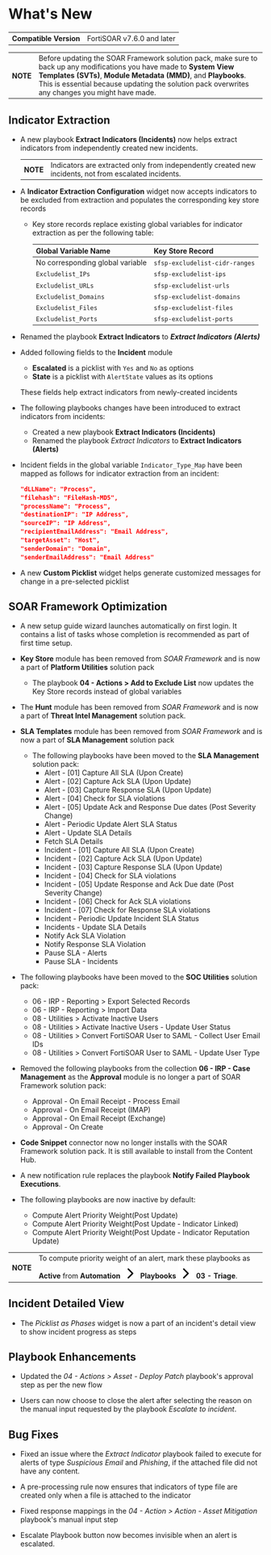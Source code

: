 # What's New

<table>
    <tr>
        <th>Compatible Version</th>
        <td>FortiSOAR v7.6.0 and later</td>
    </tr>
</table>

<table>
    <tr>
        <th>NOTE</th>
        <td>Before updating the SOAR Framework solution pack, make sure to back up any modifications you have made to <strong>System View Templates (SVTs)</strong>, <strong>Module Metadata (MMD)</strong>, and <strong>Playbooks</strong>. This is essential because updating the solution pack overwrites any changes you might have made.</td>
    </tr>
</table>

## Indicator Extraction

- A new playbook **Extract Indicators (Incidents)** now helps extract indicators from independently created new incidents.

    <table>
        <tr>
            <th>NOTE</th>
            <td>Indicators are extracted only from independently created new incidents, not from escalated incidents.</td>
        </tr>
    </table>

- A **Indicator Extraction Configuration** widget now accepts indicators to be excluded from extraction and populates the corresponding key store records

    - Key store records replace existing global variables for indicator extraction as per the following table:

        | Global Variable Name             | Key Store Record               |
        |:---------------------------------|:-------------------------------|
        | No corresponding global variable | `sfsp-excludelist-cidr-ranges` |
        | `Excludelist_IPs`                | `sfsp-excludelist-ips`         |
        | `Excludelist_URLs`               | `sfsp-excludelist-urls`        |
        | `Excludelist_Domains`            | `sfsp-excludelist-domains`     |
        | `Excludelist_Files`              | `sfsp-excludelist-files`       |
        | `Excludelist_Ports`              | `sfsp-excludelist-ports`       |

- Renamed the playbook **Extract Indicators** to **_Extract Indicators (Alerts)_**

- Added following fields to the **Incident** module

    - **Escalated** is a picklist with `Yes` and `No` as options
    - **State** is a picklist with `AlertState` values as its options

    These fields help extract indicators from newly-created incidents

- The following playbooks changes have been introduced to extract indicators from incidents:
    - Created a new playbook **Extract Indicators (Incidents)** 
    - Renamed the playbook *Extract Indicators* to **Extract Indicators (Alerts)**

- Incident fields in the global variable `Indicator_Type_Map` have been mapped as follows for indicator extraction from an incident:

    ```JSON
    "dLLName": "Process",
    "filehash": "FileHash-MD5",
    "processName": "Process",
    "destinationIP": "IP Address",
    "sourceIP": "IP Address",
    "recipientEmailAddress": "Email Address",
    "targetAsset": "Host",
    "senderDomain": "Domain",
    "senderEmailAddress": "Email Address"
    ```

- A new **Custom Picklist** widget helps generate customized messages for change in a pre-selected picklist

## SOAR Framework Optimization

- A new setup guide wizard launches automatically on first login. It contains a list of tasks whose completion is recommended as part of first time setup.

- **Key Store** module has been removed from *SOAR Framework* and is now a part of **Platform Utilities** solution pack

    - The playbook **04 - Actions > Add to Exclude List** now updates the Key Store records instead of global variables

- The **Hunt** module has been removed from *SOAR Framework* and is now a part of **Threat Intel Management** solution pack.

- **SLA Templates** module has been removed from *SOAR Framework* and is now a part of **SLA Management** solution pack

    - The following playbooks have been moved to the **SLA Management** solution pack:
        - Alert - [01] Capture All SLA (Upon Create)
        - Alert - [02] Capture Ack SLA (Upon Update)
        - Alert - [03] Capture Response SLA (Upon Update)
        - Alert - [04] Check for SLA violations
        - Alert - [05] Update Ack and Response Due dates (Post Severity Change)
        - Alert - Periodic Update Alert SLA Status
        - Alert - Update SLA Details
        - Fetch SLA Details
        - Incident - [01] Capture All SLA (Upon Create)
        - Incident - [02] Capture Ack SLA (Upon Update)
        - Incident - [03] Capture Response SLA (Upon Update)
        - Incident - [04] Check for SLA violations
        - Incident - [05] Update Response and Ack Due date (Post Severity Change)
        - Incident - [06] Check for Ack SLA violations
        - Incident - [07] Check for Response SLA violations
        - Incident - Periodic Update Incident SLA Status
        - Incidents - Update SLA Details
        - Notify Ack SLA Violation
        - Notify Response SLA Violation
        - Pause SLA - Alerts
        - Pause SLA - Incidents

- The following playbooks have been moved to the **SOC Utilities** solution pack:

    - 06 - IRP - Reporting > Export Selected Records
    - 06 - IRP - Reporting > Import Data
    - 08 - Utilities > Activate Inactive Users
    - 08 - Utilities > Activate Inactive Users - Update User Status
    - 08 - Utilities > Convert FortiSOAR User to SAML - Collect User Email IDs
    - 08 - Utilities > Convert FortiSOAR User to SAML - Update User Type

- Removed the following playbooks from the collection **06 - IRP - Case Management** as the **Approval** module is no longer a part of SOAR Framework solution pack:

    - Approval - On Email Receipt - Process Email
    - Approval - On Email Receipt (IMAP)
    - Approval - On Email Receipt (Exchange)
    - Approval - On Create

- **Code Snippet** connector now no longer installs with the SOAR Framework solution pack. It is still available to install from the Content Hub.

- A new notification rule replaces the playbook **Notify Failed Playbook Executions**.

- The following playbooks are now inactive by default:

    - Compute Alert Priority Weight(Post Update)
    - Compute Alert Priority Weight(Post Update - Indicator Linked)
    - Compute Alert Priority Weight(Post Update - Indicator Reputation Update)

<table>
    <th>NOTE</th>
    <td>To compute priority weight of an alert, mark these playbooks as <strong>Active</strong> from <strong>Automation</strong> <img src="./docs/res/icon-chevron-right.svg"> <strong>Playbooks</strong> <img src="./docs/res/icon-chevron-right.svg"> <strong>03 - Triage</strong>.</td>
</table>

## Incident Detailed View

- The *Picklist as Phases* widget is now a part of an incident's detail view to show incident progress as steps

## Playbook Enhancements

- Updated the *04 - Actions > Asset - Deploy Patch* playbook's approval step as per the new flow

- Users can now choose to close the alert after selecting the reason on the manual input requested by the playbook *Escalate to incident*.

## Bug Fixes

- Fixed an issue where the *Extract Indicator* playbook failed to execute for alerts of type *Suspicious Email* and *Phishing*, if the attached file did not have any content.

- A pre-processing rule now ensures that indicators of type file are created only when a file is attached to the indicator

- Fixed response mappings in the *04 - Action > Action - Asset Mitigation* playbook's manual input step

- Escalate Playbook button now becomes invisible when an alert is escalated.